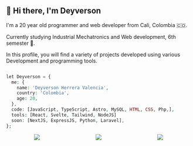 ##  🐺 Hi there, I'm Deyverson 

I'm a 20 year old programmer and web developer from Cali, Colombia 🇨🇴.

Currently studying Industrial Mechatronics and Web development, 6th semester 📖.

In this profile, you will find a variety of projects developed using various Development and programming tools.

```php

let Deyverson = {
  me: {
    name: 'Deyverson Herrera Valencia',
    country: 'Colombia',
    age: 20,
  },
  code: [JavaScript, TypeScript, Astro, MySQL, HTML, CSS, Php,],
  tools: [React, Svelte, Tailwind, NodeJS]
  soon: [NextJS, ExpressJS, Python, Laravel],
};

```

<div style="display: flex; justify-content: space-around;">
    <a href="https://www.linkedin.com/in/deyverson/"><img src="https://img.shields.io/badge/LinkedIn-0077B5?style=for-the-badge&logo=linkedin&logoColor=white" /></a>
    <a href="https://www.instagram.com/deyverson08/"><img src="https://img.shields.io/badge/Instagram-E4405F?style=for-the-badge&logo=instagram&logoColor=white" /></a>
<a href="https://portfolio-deyverson-astro.vercel.app/"><img src="https://img.shields.io/badge/Portfolio-255E63?style=for-the-badge&logo=About.me&logoColor=white" /></a>
<!--   <a href=""><img src="" /></a> -->
  
</div>

